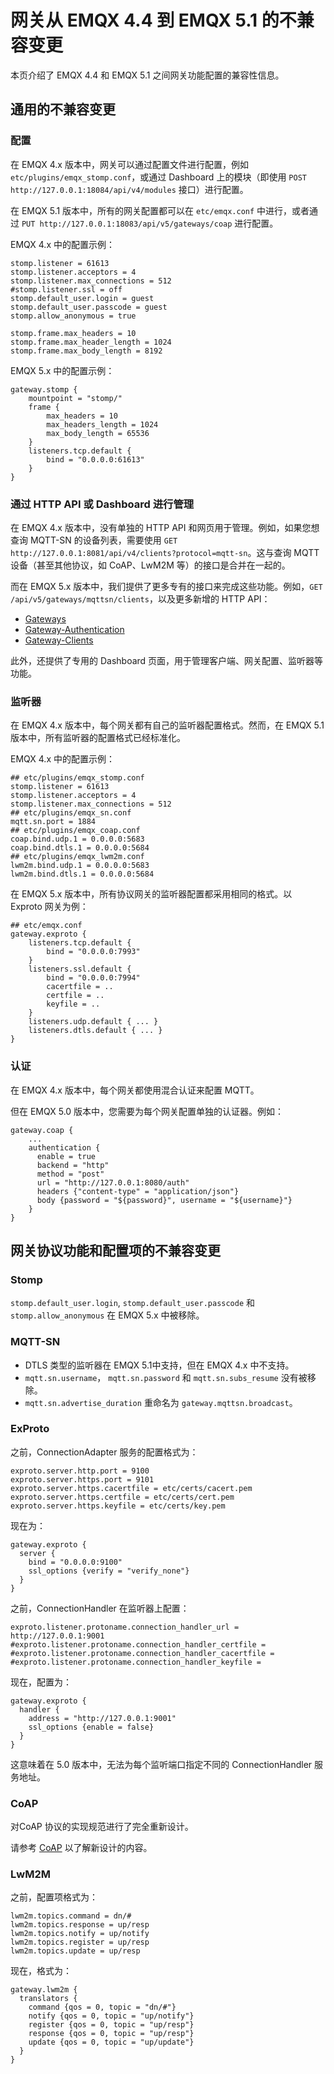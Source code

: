 # 网关从 EMQX 4.4 到 EMQX 5.1 的不兼容变更

本页介绍了 EMQX 4.4 和 EMQX 5.1 之间网关功能配置的兼容性信息。

## 通用的不兼容变更

### 配置

在 EMQX 4.x 版本中，网关可以通过配置文件进行配置，例如 `etc/plugins/emqx_stomp.conf`，或通过 Dashboard 上的模块（即使用 `POST http://127.0.0.1:18084/api/v4/modules` 接口）进行配置。

在 EMQX 5.1 版本中，所有的网关配置都可以在 `etc/emqx.conf` 中进行，或者通过 `PUT http://127.0.0.1:18083/api/v5/gateways/coap` 进行配置。

EMQX 4.x 中的配置示例：

```
stomp.listener = 61613
stomp.listener.acceptors = 4
stomp.listener.max_connections = 512
#stomp.listener.ssl = off
stomp.default_user.login = guest
stomp.default_user.passcode = guest
stomp.allow_anonymous = true

stomp.frame.max_headers = 10
stomp.frame.max_header_length = 1024
stomp.frame.max_body_length = 8192
```

EMQX 5.x 中的配置示例：

```
gateway.stomp {
    mountpoint = "stomp/"
    frame {
        max_headers = 10
        max_headers_length = 1024
        max_body_length = 65536
    }
    listeners.tcp.default {
        bind = "0.0.0.0:61613"
    }
}
```

### 通过 HTTP API 或 Dashboard 进行管理

在 EMQX 4.x 版本中，没有单独的 HTTP API 和网页用于管理。例如，如果您想查询 MQTT-SN 的设备列表，需要使用 `GET http://127.0.0.1:8081/api/v4/clients?protocol=mqtt-sn`。这与查询 MQTT 设备（甚至其他协议，如 CoAP、LwM2M 等）的接口是合并在一起的。

而在 EMQX 5.x 版本中，我们提供了更多专有的接口来完成这些功能。例如，`GET /api/v5/gateways/mqttsn/clients`，以及更多新增的 HTTP API：

- [Gateways](https://www.emqx.io/docs/zh/v5.0/admin/api-docs.html#tag/Gateways)
- [Gateway-Authentication](https://www.emqx.io/docs/zh/v5.0/admin/api-docs.html#tag/Gateway-Authentication)
- [Gateway-Clients](https://www.emqx.io/docs/zh/v5.0/admin/api-docs.html#tag/Gateway-Clients)

此外，还提供了专用的 Dashboard 页面，用于管理客户端、网关配置、监听器等功能。

### 监听器

在 EMQX 4.x 版本中，每个网关都有自己的监听器配置格式。然而，在 EMQX 5.1 版本中，所有监听器的配置格式已经标准化。

EMQX 4.x 中的配置示例：

```
## etc/plugins/emqx_stomp.conf
stomp.listener = 61613
stomp.listener.acceptors = 4
stomp.listener.max_connections = 512
## etc/plugins/emqx_sn.conf
mqtt.sn.port = 1884
## etc/plugins/emqx_coap.conf
coap.bind.udp.1 = 0.0.0.0:5683
coap.bind.dtls.1 = 0.0.0.0:5684
## etc/plugins/emqx_lwm2m.conf
lwm2m.bind.udp.1 = 0.0.0.0:5683
lwm2m.bind.dtls.1 = 0.0.0.0:5684
```

在 EMQX 5.x 版本中，所有协议网关的监听器配置都采用相同的格式。以 Exproto 网关为例：

```
## etc/emqx.conf
gateway.exproto {
    listeners.tcp.default {
        bind = "0.0.0.0:7993"
    }
    listeners.ssl.default {
        bind = "0.0.0.0:7994"
        cacertfile = ..
        certfile = ..
        keyfile = ..
    }
    listeners.udp.default { ... }
    listeners.dtls.default { ... }
}
```

### 认证

在 EMQX 4.x 版本中，每个网关都使用混合认证来配置 MQTT。

但在 EMQX 5.0 版本中，您需要为每个网关配置单独的认证器。例如：

```
gateway.coap {
    ...
    authentication {
      enable = true
      backend = "http"
      method = "post"
      url = "http://127.0.0.1:8080/auth"
      headers {"content-type" = "application/json"}
      body {password = "${password}", username = "${username}"}
    }
}
```

## 网关协议功能和配置项的不兼容变更

### Stomp

`stomp.default_user.login`, `stomp.default_user.passcode` 和 `stomp.allow_anonymous` 在 EMQX 5.x 中被移除。

### MQTT-SN

- DTLS 类型的监听器在 EMQX 5.1中支持，但在 EMQX 4.x 中不支持。
- `mqtt.sn.username`， `mqtt.sn.password` 和 `mqtt.sn.subs_resume` 没有被移除。
- `mqtt.sn.advertise_duration` 重命名为 `gateway.mqttsn.broadcast`。

### ExProto

之前，ConnectionAdapter 服务的配置格式为：

```
exproto.server.http.port = 9100
exproto.server.https.port = 9101
exproto.server.https.cacertfile = etc/certs/cacert.pem
exproto.server.https.certfile = etc/certs/cert.pem
exproto.server.https.keyfile = etc/certs/key.pem
```

现在为：

```
gateway.exproto {
  server {
    bind = "0.0.0.0:9100"
    ssl_options {verify = "verify_none"}
  }
}
```

之前，ConnectionHandler 在监听器上配置：

```
exproto.listener.protoname.connection_handler_url = http://127.0.0.1:9001
#exproto.listener.protoname.connection_handler_certfile =
#exproto.listener.protoname.connection_handler_cacertfile =
#exproto.listener.protoname.connection_handler_keyfile =
```

现在，配置为：

```
gateway.exproto {
  handler {
    address = "http://127.0.0.1:9001"
    ssl_options {enable = false}
  }
}
```

这意味着在 5.0 版本中，无法为每个监听端口指定不同的 ConnectionHandler 服务地址。

### CoAP

对CoAP 协议的实现规范进行了完全重新设计。

请参考 [CoAP](../gateway/coap.md) 以了解新设计的内容。

### LwM2M

之前，配置项格式为：

```
lwm2m.topics.command = dn/#
lwm2m.topics.response = up/resp
lwm2m.topics.notify = up/notify
lwm2m.topics.register = up/resp
lwm2m.topics.update = up/resp
```

现在，格式为：

```
gateway.lwm2m {
  translators {
    command {qos = 0, topic = "dn/#"}
    notify {qos = 0, topic = "up/notify"}
    register {qos = 0, topic = "up/resp"}
    response {qos = 0, topic = "up/resp"}
    update {qos = 0, topic = "up/update"}
  }
}
```